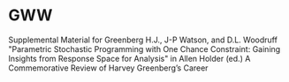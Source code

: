 # GWW
Supplemental Material for Greenberg H.J., J-P Watson, and D.L. Woodruff "Parametric Stochastic Programming with One Chance Constraint: Gaining Insights from Response Space for Analysis" in Allen Holder (ed.) A Commemorative Review
of Harvey Greenberg’s Career

